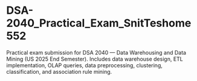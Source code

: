 # DSA-2040_Practical_Exam_SnitTeshome552
Practical exam submission for DSA 2040 — Data Warehousing and Data Mining (US 2025 End Semester). Includes data warehouse design, ETL implementation, OLAP queries, data preprocessing, clustering, classification, and association rule mining.



